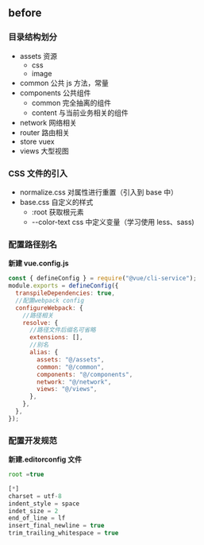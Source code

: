 ## before

### 目录结构划分

- assets 资源
  - css
  - image
- common 公共 js 方法，常量
- components 公共组件
  - common 完全抽离的组件
  - content 与当前业务相关的组件
- network 网络相关
- router 路由相关
- store vuex
- views 大型视图

### CSS 文件的引入

- normalize.css 对属性进行重置（引入到 base 中）
- base.css 自定义的样式
  - :root 获取根元素
  - --color-text css 中定义变量（学习使用 less、sass)

### 配置路径别名

**新建 vue.config.js**

```javascript
const { defineConfig } = require("@vue/cli-service");
module.exports = defineConfig({
  transpileDependencies: true,
  //配置webpack config
  configureWebpack: {
    //路径相关
    resolve: {
      //路径文件后缀名可省略
      extensions: [],
      //别名
      alias: {
        assets: "@/assets",
        common: "@/common",
        components: "@/components",
        network: "@/network",
        views: "@/views",
      },
    },
  },
});
```

### 配置开发规范

**新建.editorconfig 文件**

```javascript
root =true

[*]
charset = utf-8
indent_style = space
indet_size = 2
end_of_line = lf
insert_final_newline = true
trim_trailing_whitespace = true
```
